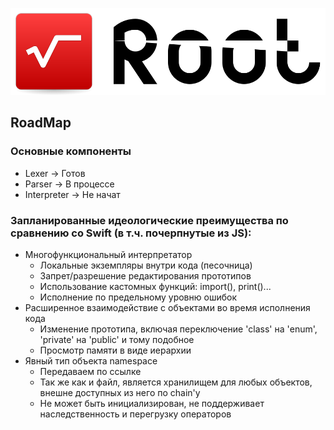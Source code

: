 ![Logo](./Resources/Logo.png)

## RoadMap

### Основные компоненты
- Lexer -> Готов
- Parser -> В процессе
- Interpreter -> Не начат

### Запланированные идеологические преимущества по сравнению со Swift (в т.ч. почерпнутые из JS):
- Многофункциональный интерпретатор
	- Локальные экземпляры внутри кода (песочница)
	- Запрет/разрешение редактирования прототипов
	- Использование кастомных функций: import(), print()...
	- Исполнение по предельному уровню ошибок
- Расширенное взаимодействие с объектами во время исполнения кода
	- Изменение прототипа, включая переключение 'class' на 'enum', 'private' на 'public' и тому подобное
	- Просмотр памяти в виде иерархии
- Явный тип объекта namespace
	- Передаваем по ссылке
	- Так же как и файл, является хранилищем для любых объектов, внешне доступных из него по chain'у
	- Не может быть инициализирован, не поддерживает наследственность и перегрузку операторов